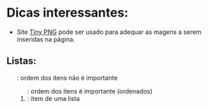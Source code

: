 # Dicas interessantes:

* Site [Tiny PNG](https://www.tinypng.com) pode ser usado para adequar as magens a serem inseridas na página.

## Listas:
<ul>: ordem dos itens não é importante
<ol>: ordem dos itens é importante (ordenados)
<li>: item de uma lista